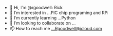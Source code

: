 - 👋 Hi, I’m @rgoodwell: Rick
- 👀 I’m interested in ...PIC chip programing and RPi
- 🌱 I’m currently learning ...Python
- 💞️ I’m looking to collaborate on ...
- 📫 How to reach me ...Rgoodwell@icloud.com

<!---
rgoodwell/rgoodwell is a ✨ special ✨ repository because its `README.md` (this file) appears on your GitHub profile.
You can click the Preview link to take a look at your changes.
--->
